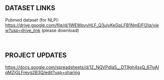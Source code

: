<h2>DATASET LINKS</h2>


Pubmed dataset (for NLP):
https://drive.google.com/file/d/1WEWpvvHLF_Q3ujyKeGpLFB1NmEjFI2Iq/view?usp=drive_link (please download)

<br>
<h2>PROJECT UPDATES</h2>

https://docs.google.com/spreadsheets/d/1Z_NQVPdIaS__DT9gh4ssQ_67iyAIqMZjGLFreyg2B3Q/edit?usp=sharing
